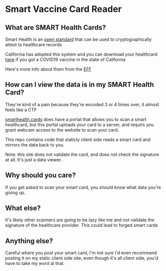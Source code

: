# Smart Vaccine Card Reader

## What are SMART Health Cards?

Smart Health is an [open standard](https://spec.smarthealth.cards/) that can be used to cryptographically attest to healthcare records

California has adopted this system and you can download your healthcard [here](https://myvaccinerecord.cdph.ca.gov/) if you got a COVID19 vaccine in the state of California

Here's more info about them from the [EFF](https://www.eff.org/deeplinks/2021/06/decoding-californias-new-digital-vaccine-records-and-potential-dangers)

## How can I view the data is in my SMART Health Card?

They're kind of a pain because they're encoded 3 or 4 times over, it almost feels like a CTF

[smarthealth.cards](https://smarthealth.cards) does have a portal that allows you to scan a smart healthcard, but this portal uploads your card to a server, and requirs you grant webcam access to the website to scan your card.

This repo contains code that staticly client side reads a smart card and mirrors the data back to you.

Note: this site does not validate the card, and does not check the signature at all. It's just a data viewer.

## Why should you care?

If you get asked to scan your smart card, you should know what data you're giving up.

## What else?

It's likely other scanners are going to be lazy like me and not validate the signature of the healthcare provider. This could lead to forged smart cards

## Anything else?

Careful where you post your smart card, I'm not sure I'd even recommend posting it on my static client side site, even though it's all client side, you'd have to take my word at that.

